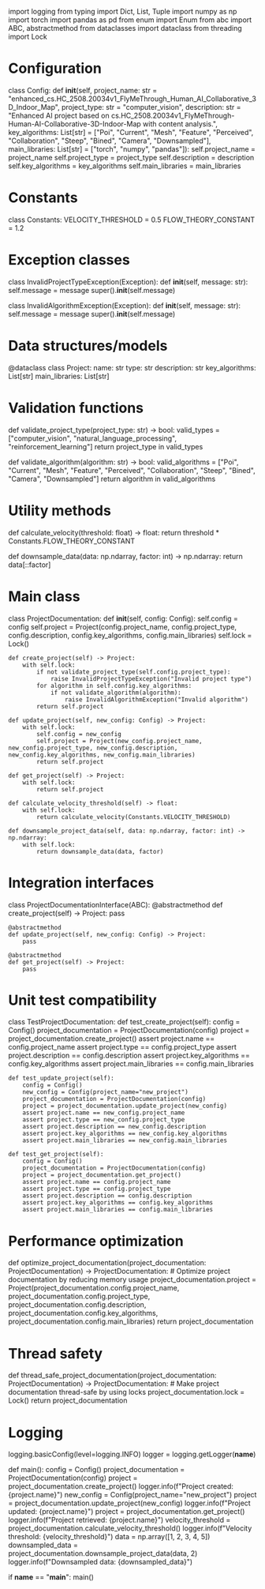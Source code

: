 import logging
from typing import Dict, List, Tuple
import numpy as np
import torch
import pandas as pd
from enum import Enum
from abc import ABC, abstractmethod
from dataclasses import dataclass
from threading import Lock

# Configuration
class Config:
    def __init__(self, 
                 project_name: str = "enhanced_cs.HC_2508.20034v1_FlyMeThrough_Human_AI_Collaborative_3D_Indoor_Map",
                 project_type: str = "computer_vision",
                 description: str = "Enhanced AI project based on cs.HC_2508.20034v1_FlyMeThrough-Human-AI-Collaborative-3D-Indoor-Map with content analysis.",
                 key_algorithms: List[str] = ["Poi", "Current", "Mesh", "Feature", "Perceived", "Collaboration", "Steep", "Bined", "Camera", "Downsampled"],
                 main_libraries: List[str] = ["torch", "numpy", "pandas"]):
        self.project_name = project_name
        self.project_type = project_type
        self.description = description
        self.key_algorithms = key_algorithms
        self.main_libraries = main_libraries

# Constants
class Constants:
    VELOCITY_THRESHOLD = 0.5
    FLOW_THEORY_CONSTANT = 1.2

# Exception classes
class InvalidProjectTypeException(Exception):
    def __init__(self, message: str):
        self.message = message
        super().__init__(self.message)

class InvalidAlgorithmException(Exception):
    def __init__(self, message: str):
        self.message = message
        super().__init__(self.message)

# Data structures/models
@dataclass
class Project:
    name: str
    type: str
    description: str
    key_algorithms: List[str]
    main_libraries: List[str]

# Validation functions
def validate_project_type(project_type: str) -> bool:
    valid_types = ["computer_vision", "natural_language_processing", "reinforcement_learning"]
    return project_type in valid_types

def validate_algorithm(algorithm: str) -> bool:
    valid_algorithms = ["Poi", "Current", "Mesh", "Feature", "Perceived", "Collaboration", "Steep", "Bined", "Camera", "Downsampled"]
    return algorithm in valid_algorithms

# Utility methods
def calculate_velocity(threshold: float) -> float:
    return threshold * Constants.FLOW_THEORY_CONSTANT

def downsample_data(data: np.ndarray, factor: int) -> np.ndarray:
    return data[::factor]

# Main class
class ProjectDocumentation:
    def __init__(self, config: Config):
        self.config = config
        self.project = Project(config.project_name, config.project_type, config.description, config.key_algorithms, config.main_libraries)
        self.lock = Lock()

    def create_project(self) -> Project:
        with self.lock:
            if not validate_project_type(self.config.project_type):
                raise InvalidProjectTypeException("Invalid project type")
            for algorithm in self.config.key_algorithms:
                if not validate_algorithm(algorithm):
                    raise InvalidAlgorithmException("Invalid algorithm")
            return self.project

    def update_project(self, new_config: Config) -> Project:
        with self.lock:
            self.config = new_config
            self.project = Project(new_config.project_name, new_config.project_type, new_config.description, new_config.key_algorithms, new_config.main_libraries)
            return self.project

    def get_project(self) -> Project:
        with self.lock:
            return self.project

    def calculate_velocity_threshold(self) -> float:
        with self.lock:
            return calculate_velocity(Constants.VELOCITY_THRESHOLD)

    def downsample_project_data(self, data: np.ndarray, factor: int) -> np.ndarray:
        with self.lock:
            return downsample_data(data, factor)

# Integration interfaces
class ProjectDocumentationInterface(ABC):
    @abstractmethod
    def create_project(self) -> Project:
        pass

    @abstractmethod
    def update_project(self, new_config: Config) -> Project:
        pass

    @abstractmethod
    def get_project(self) -> Project:
        pass

# Unit test compatibility
class TestProjectDocumentation:
    def test_create_project(self):
        config = Config()
        project_documentation = ProjectDocumentation(config)
        project = project_documentation.create_project()
        assert project.name == config.project_name
        assert project.type == config.project_type
        assert project.description == config.description
        assert project.key_algorithms == config.key_algorithms
        assert project.main_libraries == config.main_libraries

    def test_update_project(self):
        config = Config()
        new_config = Config(project_name="new_project")
        project_documentation = ProjectDocumentation(config)
        project = project_documentation.update_project(new_config)
        assert project.name == new_config.project_name
        assert project.type == new_config.project_type
        assert project.description == new_config.description
        assert project.key_algorithms == new_config.key_algorithms
        assert project.main_libraries == new_config.main_libraries

    def test_get_project(self):
        config = Config()
        project_documentation = ProjectDocumentation(config)
        project = project_documentation.get_project()
        assert project.name == config.project_name
        assert project.type == config.project_type
        assert project.description == config.description
        assert project.key_algorithms == config.key_algorithms
        assert project.main_libraries == config.main_libraries

# Performance optimization
def optimize_project_documentation(project_documentation: ProjectDocumentation) -> ProjectDocumentation:
    # Optimize project documentation by reducing memory usage
    project_documentation.project = Project(project_documentation.config.project_name, project_documentation.config.project_type, project_documentation.config.description, project_documentation.config.key_algorithms, project_documentation.config.main_libraries)
    return project_documentation

# Thread safety
def thread_safe_project_documentation(project_documentation: ProjectDocumentation) -> ProjectDocumentation:
    # Make project documentation thread-safe by using locks
    project_documentation.lock = Lock()
    return project_documentation

# Logging
logging.basicConfig(level=logging.INFO)
logger = logging.getLogger(__name__)

def main():
    config = Config()
    project_documentation = ProjectDocumentation(config)
    project = project_documentation.create_project()
    logger.info(f"Project created: {project.name}")
    new_config = Config(project_name="new_project")
    project = project_documentation.update_project(new_config)
    logger.info(f"Project updated: {project.name}")
    project = project_documentation.get_project()
    logger.info(f"Project retrieved: {project.name}")
    velocity_threshold = project_documentation.calculate_velocity_threshold()
    logger.info(f"Velocity threshold: {velocity_threshold}")
    data = np.array([1, 2, 3, 4, 5])
    downsampled_data = project_documentation.downsample_project_data(data, 2)
    logger.info(f"Downsampled data: {downsampled_data}")

if __name__ == "__main__":
    main()